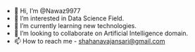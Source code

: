 - 👋 Hi, I’m @Nawaz9977
- 👀 I’m interested in Data Science Field.
- 🌱 I’m currently learning new technologies.
- 💞️ I’m looking to collaborate on Artificial Intelligence domain.
- 📫 How to reach me - shahanavajansari@gmail.com

<!---
Nawaz9977/Nawaz9977 is a ✨ special ✨ repository because its `README.md` (this file) appears on your GitHub profile.
You can click the Preview link to take a look at your changes.
--->
